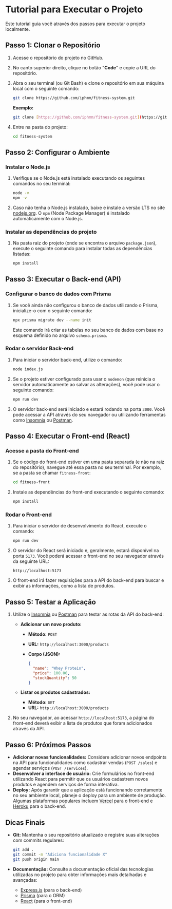 # Tutorial para Executar o Projeto

Este tutorial guia você através dos passos para executar o projeto localmente.

## Passo 1: Clonar o Repositório

1.  Acesse o repositório do projeto no GitHub.
2.  No canto superior direito, clique no botão "**Code**" e copie a URL do repositório.
3.  Abra o seu terminal (ou Git Bash) e clone o repositório em sua máquina local com o seguinte comando:

    ```bash
    git clone https://github.com/iphmm/fitness-system.git
    ```

    **Exemplo:**

    ```bash
    git clone [https://github.com/iphmm/fitness-system.git](https://github.com/iphmm/fitness-system.git)
    ```

4.  Entre na pasta do projeto:

    ```bash
    cd fitness-system
    ```

## Passo 2: Configurar o Ambiente

### Instalar o Node.js

1.  Verifique se o Node.js está instalado executando os seguintes comandos no seu terminal:

    ```bash
    node -v
    npm -v
    ```

2.  Caso não tenha o Node.js instalado, baixe e instale a versão LTS no site [nodejs.org](https://nodejs.org/). O `npm` (Node Package Manager) é instalado automaticamente com o Node.js.

### Instalar as dependências do projeto

1.  Na pasta raiz do projeto (onde se encontra o arquivo `package.json`), execute o seguinte comando para instalar todas as dependências listadas:

    ```bash
    npm install
    ```

## Passo 3: Executar o Back-end (API)

### Configurar o banco de dados com Prisma

1.  Se você ainda não configurou o banco de dados utilizando o Prisma, inicialize-o com o seguinte comando:

    ```bash
    npx prisma migrate dev --name init
    ```

    Este comando irá criar as tabelas no seu banco de dados com base no esquema definido no arquivo `schema.prisma`.

### Rodar o servidor Back-end

1.  Para iniciar o servidor back-end, utilize o comando:

    ```bash
    node index.js
    ```

2.  Se o projeto estiver configurado para usar o `nodemon` (que reinicia o servidor automaticamente ao salvar as alterações), você pode usar o seguinte comando:

    ```bash
    npm run dev
    ```

3.  O servidor back-end será iniciado e estará rodando na porta `3000`. Você pode acessar a API através do seu navegador ou utilizando ferramentas como [Insomnia](https://insomnia.rest/) ou [Postman](https://www.postman.com/).

## Passo 4: Executar o Front-end (React)

### Acesse a pasta do Front-end

1.  Se o código do front-end estiver em uma pasta separada (e não na raiz do repositório), navegue até essa pasta no seu terminal. Por exemplo, se a pasta se chamar `fitness-front`:

    ```bash
    cd fitness-front
    ```

2.  Instale as dependências do front-end executando o seguinte comando:

    ```bash
    npm install
    ```

### Rodar o Front-end

1.  Para iniciar o servidor de desenvolvimento do React, execute o comando:

    ```bash
    npm run dev
    ```

2.  O servidor do React será iniciado e, geralmente, estará disponível na porta `5173`. Você poderá acessar o front-end no seu navegador através da seguinte URL:

    ```
    http://localhost:5173
    ```

3.  O front-end irá fazer requisições para a API do back-end para buscar e exibir as informações, como a lista de produtos.

## Passo 5: Testar a Aplicação

1.  Utilize o [Insomnia](https://insomnia.rest/) ou [Postman](https://www.postman.com/) para testar as rotas da API do back-end:

    * **Adicionar um novo produto:**
        * **Método:** `POST`
        * **URL:** `http://localhost:3000/products`
        * **Corpo (JSON):**

            ```json
            {
              "name": "Whey Protein",
              "price": 100.00,
              "stockQuantity": 50
            }
            ```

    * **Listar os produtos cadastrados:**
        * **Método:** `GET`
        * **URL:** `http://localhost:3000/products`

2.  No seu navegador, ao acessar `http://localhost:5173`, a página do front-end deverá exibir a lista de produtos que foram adicionados através da API.

## Passo 6: Próximos Passos

* **Adicionar novas funcionalidades:** Considere adicionar novos endpoints na API para funcionalidades como cadastrar vendas (`POST /sales`) e agendar serviços (`POST /services`).
* **Desenvolver a interface de usuário:** Crie formulários no front-end utilizando React para permitir que os usuários cadastrem novos produtos e agendem serviços de forma interativa.
* **Deploy:** Após garantir que a aplicação está funcionando corretamente no seu ambiente local, planeje o deploy para um ambiente de produção. Algumas plataformas populares incluem [Vercel](https://vercel.com/) para o front-end e [Heroku](https://www.heroku.com/) para o back-end.

## Dicas Finais

* **Git:** Mantenha o seu repositório atualizado e registre suas alterações com commits regulares:

    ```bash
    git add .
    git commit -m "Adiciona funcionalidade X"
    git push origin main
    ```

* **Documentação:** Consulte a documentação oficial das tecnologias utilizadas no projeto para obter informações mais detalhadas e avançadas:
    * [Express.js](https://expressjs.com/pt-br/) (para o back-end)
    * [Prisma](https://www.prisma.io/docs/) (para o ORM)
    * [React](https://react.dev/) (para o front-end)
